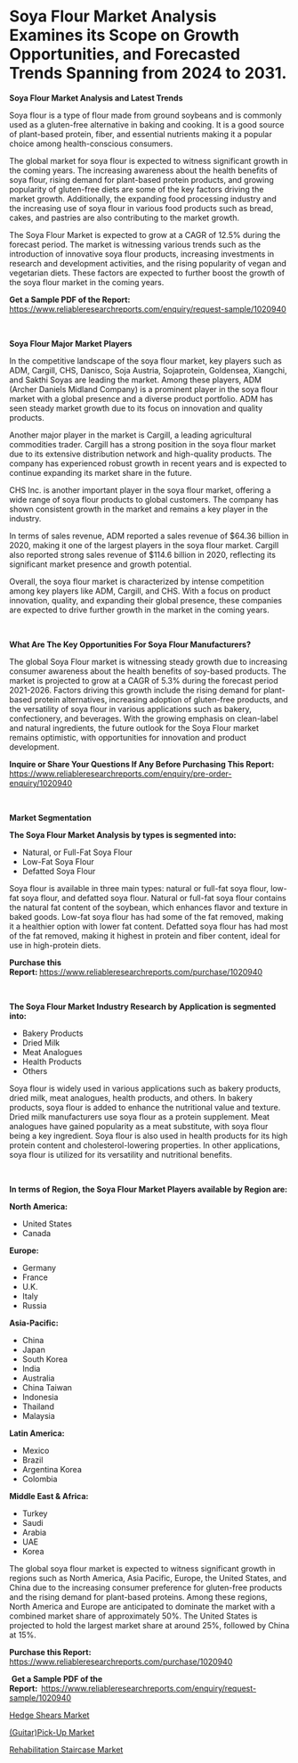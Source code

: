 <p><h1>Soya Flour Market Analysis Examines its Scope on Growth Opportunities, and Forecasted Trends Spanning from 2024 to 2031.</h1></p><p><strong>Soya Flour Market Analysis and Latest Trends</strong></p>
<p><p>Soya flour is a type of flour made from ground soybeans and is commonly used as a gluten-free alternative in baking and cooking. It is a good source of plant-based protein, fiber, and essential nutrients making it a popular choice among health-conscious consumers.</p><p>The global market for soya flour is expected to witness significant growth in the coming years. The increasing awareness about the health benefits of soya flour, rising demand for plant-based protein products, and growing popularity of gluten-free diets are some of the key factors driving the market growth. Additionally, the expanding food processing industry and the increasing use of soya flour in various food products such as bread, cakes, and pastries are also contributing to the market growth.</p><p>The Soya Flour Market is expected to grow at a CAGR of 12.5% during the forecast period. The market is witnessing various trends such as the introduction of innovative soya flour products, increasing investments in research and development activities, and the rising popularity of vegan and vegetarian diets. These factors are expected to further boost the growth of the soya flour market in the coming years.</p></p>
<p><strong>Get a Sample PDF of the Report:&nbsp;</strong> <a href="https://www.reliableresearchreports.com/enquiry/request-sample/1020940">https://www.reliableresearchreports.com/enquiry/request-sample/1020940</a></p>
<p>&nbsp;</p>
<p><strong>Soya Flour Major Market Players</strong></p>
<p><p>In the competitive landscape of the soya flour market, key players such as ADM, Cargill, CHS, Danisco, Soja Austria, Sojaprotein, Goldensea, Xiangchi, and Sakthi Soyas are leading the market. Among these players, ADM (Archer Daniels Midland Company) is a prominent player in the soya flour market with a global presence and a diverse product portfolio. ADM has seen steady market growth due to its focus on innovation and quality products.</p><p>Another major player in the market is Cargill, a leading agricultural commodities trader. Cargill has a strong position in the soya flour market due to its extensive distribution network and high-quality products. The company has experienced robust growth in recent years and is expected to continue expanding its market share in the future.</p><p>CHS Inc. is another important player in the soya flour market, offering a wide range of soya flour products to global customers. The company has shown consistent growth in the market and remains a key player in the industry.</p><p>In terms of sales revenue, ADM reported a sales revenue of $64.36 billion in 2020, making it one of the largest players in the soya flour market. Cargill also reported strong sales revenue of $114.6 billion in 2020, reflecting its significant market presence and growth potential.</p><p>Overall, the soya flour market is characterized by intense competition among key players like ADM, Cargill, and CHS. With a focus on product innovation, quality, and expanding their global presence, these companies are expected to drive further growth in the market in the coming years.</p></p>
<p>&nbsp;</p>
<p><strong>What Are The Key Opportunities For Soya Flour Manufacturers?</strong></p>
<p><p>The global Soya Flour market is witnessing steady growth due to increasing consumer awareness about the health benefits of soy-based products. The market is projected to grow at a CAGR of 5.3% during the forecast period 2021-2026. Factors driving this growth include the rising demand for plant-based protein alternatives, increasing adoption of gluten-free products, and the versatility of soya flour in various applications such as bakery, confectionery, and beverages. With the growing emphasis on clean-label and natural ingredients, the future outlook for the Soya Flour market remains optimistic, with opportunities for innovation and product development.</p></p>
<p><strong>Inquire or Share Your Questions If Any Before Purchasing This Report:</strong> <a href="https://www.reliableresearchreports.com/enquiry/pre-order-enquiry/1020940">https://www.reliableresearchreports.com/enquiry/pre-order-enquiry/1020940</a></p>
<p>&nbsp;</p>
<p><strong>Market Segmentation</strong></p>
<p><strong>The Soya Flour Market Analysis by types is segmented into:</strong></p>
<p><ul><li>Natural, or Full-Fat Soya Flour</li><li>Low-Fat Soya Flour</li><li>Defatted Soya Flour</li></ul></p>
<p><p>Soya flour is available in three main types: natural or full-fat soya flour, low-fat soya flour, and defatted soya flour. Natural or full-fat soya flour contains the natural fat content of the soybean, which enhances flavor and texture in baked goods. Low-fat soya flour has had some of the fat removed, making it a healthier option with lower fat content. Defatted soya flour has had most of the fat removed, making it highest in protein and fiber content, ideal for use in high-protein diets.</p></p>
<p><strong>Purchase this Report:&nbsp;</strong><a href="https://www.reliableresearchreports.com/purchase/1020940">https://www.reliableresearchreports.com/purchase/1020940</a></p>
<p>&nbsp;</p>
<p><strong>The Soya Flour Market Industry Research by Application is segmented into:</strong></p>
<p><ul><li>Bakery Products</li><li>Dried Milk</li><li>Meat Analogues</li><li>Health Products</li><li>Others</li></ul></p>
<p><p>Soya flour is widely used in various applications such as bakery products, dried milk, meat analogues, health products, and others. In bakery products, soya flour is added to enhance the nutritional value and texture. Dried milk manufacturers use soya flour as a protein supplement. Meat analogues have gained popularity as a meat substitute, with soya flour being a key ingredient. Soya flour is also used in health products for its high protein content and cholesterol-lowering properties. In other applications, soya flour is utilized for its versatility and nutritional benefits.</p></p>
<p>&nbsp;</p>
<p><strong>In terms of Region, the Soya Flour Market Players available by Region are:</strong></p>
<p>
    <p> <strong> North America: </strong>
        <ul>
            <li>United States</li>
            <li>Canada</li>
        </ul>
        </p> 
    <p> <strong> Europe: </strong>
        <ul>
            <li>Germany</li>
            <li>France</li>
            <li>U.K.</li>
            <li>Italy</li>
            <li>Russia</li>
        </ul>
        </p> 
    <p> <strong> Asia-Pacific: </strong>
        <ul>
            <li>China</li>
            <li>Japan</li>
            <li>South Korea</li>
            <li>India</li>
            <li>Australia</li>
            <li>China Taiwan</li>
            <li>Indonesia</li>
            <li>Thailand</li>
            <li>Malaysia</li>
        </ul>
        </p> 
    <p> <strong> Latin America: </strong>
        <ul>
            <li>Mexico</li>
            <li>Brazil</li>
            <li>Argentina Korea</li>
            <li>Colombia</li>
        </ul>
        </p> 
    <p> <strong> Middle East & Africa: </strong>
        <ul>
            <li>Turkey</li>
            <li>Saudi</li>
            <li>Arabia</li>
            <li>UAE</li>
            <li>Korea</li>
        </ul>
    </p>
    </p>
<p><p>The global soya flour market is expected to witness significant growth in regions such as North America, Asia Pacific, Europe, the United States, and China due to the increasing consumer preference for gluten-free products and the rising demand for plant-based proteins. Among these regions, North America and Europe are anticipated to dominate the market with a combined market share of approximately 50%. The United States is projected to hold the largest market share at around 25%, followed by China at 15%.</p></p>
<p><strong>Purchase this Report: </strong><a href="https://www.reliableresearchreports.com/purchase/1020940">https://www.reliableresearchreports.com/purchase/1020940</a></p>
<p>&nbsp;<strong>Get a Sample PDF of the Report:&nbsp;&nbsp;</strong><a href="https://www.reliableresearchreports.com/enquiry/request-sample/1020940">https://www.reliableresearchreports.com/enquiry/request-sample/1020940</a></p>
<p><strong></strong></p>
<p><p><a href="https://view.publitas.com/reportprime-1/hedge-shears-market-insights-market-players-and-forecast-till-2030/">Hedge Shears Market</a></p><p><a href="https://view.publitas.com/reportprime-1/guitar-pick-up-market-growth-market-trends-covid-19-impact-and-forecasts-for-period-from-2023-2030/">(Guitar)Pick-Up Market</a></p><p><a href="https://view.publitas.com/reportprime-1/rehabilitation-staircase-market-research-report-reveals-the-latest-trends-and-opportunities-of-this-market-for-period-from-2023-2030/">Rehabilitation Staircase Market</a></p></p>